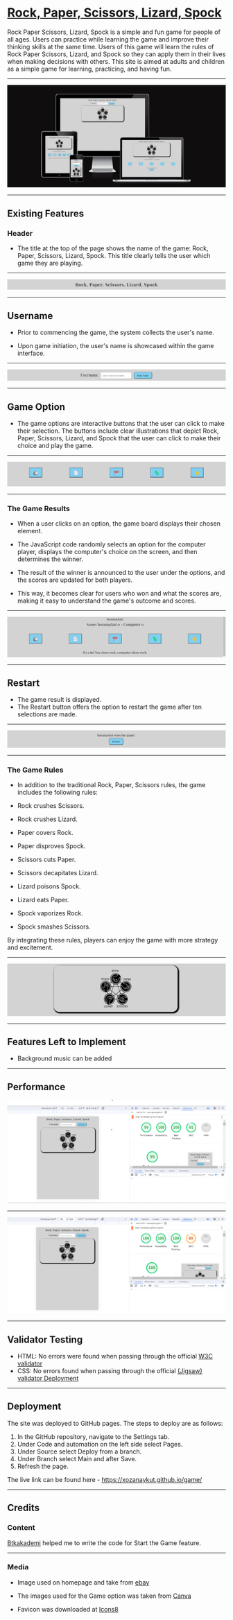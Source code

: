# [Rock, Paper, Scissors, Lizard, Spock](https://xozanaykut.github.io/game/)

Rock Paper Scissors, Lizard, Spock is a simple and fun game for people of all ages. Users can practice while learning the game and improve their thinking skills at the same time. Users of this game will learn the rules of Rock Paper Scissors, Lizard, and Spock so they can apply them in their lives when making decisions with others. This site is aimed at adults and children as a simple game for learning, practicing, and having fun.
____
![mock](media/mock.png)
____
## Existing Features
 
### Header
- The title at the top of the page shows the name of the game: Rock, Paper, Scissors, Lizard, Spock. This title clearly tells the user which game they are playing.
___
![header](media/header.png)
___
## Username

- Prior to commencing the game, the system collects the user's name.

- Upon game initiation, the user's name is showcased within the game interface.
___
![Username](media/username.png)
___

## Game Option
- The game options are interactive buttons that the user can click to make their selection. The buttons include clear illustrations that depict Rock, Paper, Scissors, Lizard, and Spock that the user can click to make their choice and play the game.
___
![option](media/option.png)
___

### The Game Results

- When a user clicks on an option, the game board displays their chosen element.

- The JavaScript code randomly selects an option for the computer player, displays the computer's choice on the screen, and then determines the winner.

- The result of the winner is announced to the user under the options, and the scores are updated for both players.

- This way, it becomes clear for users who won and what the scores are, making it easy to understand the game's outcome and scores.
___
![results](media/results.png)
___

## Restart

- The game result is displayed.
- The Restart button offers the option to restart the game after ten selections are made.
___
![Restart](media/restart.png)
___

### The Game Rules
- In addition to the traditional Rock, Paper, Scissors rules, the game includes the following rules:

- Rock crushes Scissors.
- Rock crushes Lizard.
- Paper covers Rock.
- Paper disproves Spock.
- Scissors cuts Paper.
- Scissors decapitates Lizard.
- Lizard poisons Spock.
- Lizard eats Paper.
- Spock vaporizes Rock.
- Spock smashes Scissors.
 
By integrating these rules, players can enjoy the game with more strategy and excitement.
___
![Rules](media/Rules.png)
___

## Features Left to Implement

- Background music can be added

____
## Performance
![ligththouse1](media/ligththouse1.png)
___
![ligththous2](media/lighthous2.png)
___

## Validator Testing

- HTML: No errors were found when passing through the official [W3C validator](https://validator.w3.org/nu/?doc=https%3A%2F%2Fxozanaykut.github.io%2Fgame%2F)
- CSS: No errors found when passing through the official [(Jigsaw) validator
Deployment](https://jigsaw.w3.org/css-validator/validator?uri=https%3A%2F%2Fxozanaykut.github.io%2Fgame%2F&profile=css3svg&usermedium=all&warning=1&vextwarning=&lang=en)
____

## Deployment

The site was deployed to GitHub pages. The steps to deploy are as follows:

1. In the GitHub repository, navigate to the Settings tab.
2. Under Code and automation on the left side select Pages.
3. Under Source select Deploy from a branch.
4. Under Branch select Main and after Save.
5. Refresh the page.

The live link can be found here - <https://xozanaykut.github.io/game/>
____

## Credits

### Content

[Btkakademi](https://www.btkakademi.gov.tr) helped me to write the code for Start the Game feature.
___

### Media

- Image used on homepage and take from [ebay](https://www.ebay.de/)

- The images used for the Game option was taken from [Canva](https://www.canva.com/)
  
- Favicon was downloaded at [Icons8](https://icons8.com/icons/set/book)
